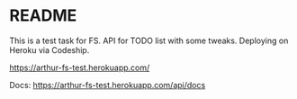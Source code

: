 # README
This is a test task for FS. API for TODO list with some tweaks. Deploying on Heroku via Codeship.

https://arthur-fs-test.herokuapp.com/

Docs: https://arthur-fs-test.herokuapp.com/api/docs
